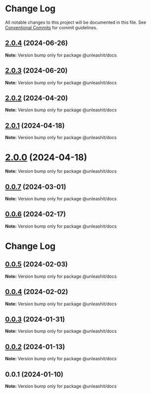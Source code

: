 # Change Log

All notable changes to this project will be documented in this file.
See [Conventional Commits](https://conventionalcommits.org) for commit guidelines.

## [2.0.4](https://github.com/unleashit/npm-library/compare/@unleashit/docs@2.0.3...@unleashit/docs@2.0.4) (2024-06-26)

**Note:** Version bump only for package @unleashit/docs

## [2.0.3](https://github.com/unleashit/npm-library/compare/@unleashit/docs@2.0.2...@unleashit/docs@2.0.3) (2024-06-20)

**Note:** Version bump only for package @unleashit/docs

## [2.0.2](https://github.com/unleashit/npm-library/compare/@unleashit/docs@2.0.1...@unleashit/docs@2.0.2) (2024-04-20)

**Note:** Version bump only for package @unleashit/docs

## [2.0.1](https://github.com/unleashit/npm-library/compare/@unleashit/docs@2.0.0...@unleashit/docs@2.0.1) (2024-04-18)

**Note:** Version bump only for package @unleashit/docs

# [2.0.0](https://github.com/unleashit/npm-library/compare/@unleashit/docs@0.0.7...@unleashit/docs@2.0.0) (2024-04-18)

**Note:** Version bump only for package @unleashit/docs

## [0.0.7](https://github.com/unleashit/npm-library/compare/@unleashit/docs@0.0.6...@unleashit/docs@0.0.7) (2024-03-01)

**Note:** Version bump only for package @unleashit/docs

## [0.0.6](https://github.com/unleashit/npm-library/compare/@unleashit/docs@0.0.5...@unleashit/docs@0.0.6) (2024-02-17)

**Note:** Version bump only for package @unleashit/docs

# Change Log

## [0.0.5](https://github.com/unleashit/npm-library/compare/@unleashit/docs@0.0.4...@unleashit/docs@0.0.5) (2024-02-03)

**Note:** Version bump only for package @unleashit/docs

## [0.0.4](https://github.com/unleashit/npm-library/compare/@unleashit/docs@0.0.3...@unleashit/docs@0.0.4) (2024-02-02)

**Note:** Version bump only for package @unleashit/docs

## [0.0.3](https://github.com/unleashit/npm-library/compare/@unleashit/docs@0.0.1...@unleashit/docs@0.0.3) (2024-01-31)

**Note:** Version bump only for package @unleashit/docs

## [0.0.2](https://github.com/unleashit/npm-library/compare/@unleashit/docs@0.0.1...@unleashit/docs@0.0.2) (2024-01-13)

**Note:** Version bump only for package @unleashit/docs

## 0.0.1 (2024-01-10)

**Note:** Version bump only for package @unleashit/docs
